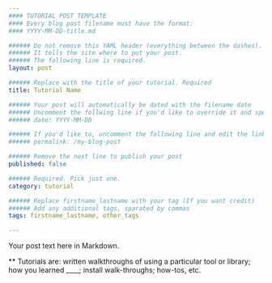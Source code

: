 ```yaml
---
#### TUTORIAL POST TEMPLATE
#### Every blog post filename must have the format: 
#### YYYY-MM-DD-title.md

###### Do not remove this YAML header (everything between the dashes). 
###### It tells the site where to put your post.
###### The following line is required. 
layout: post

###### Replace with the title of your tutorial. Required
title: Tutorial Name

###### Your post will automatically be dated with the filename date
###### Uncomment the follwing line if you'd like to override it and specify a different date
###### date: YYYY-MM-DD

###### If you'd like to, uncomment the following line and edit the link to specify a custom permalink
###### permalink: /my-blog-post 

###### Remove the next line to publish your post
published: false

###### Required. Pick just one.
category: tutorial

###### Replace firstname_lastname with your tag (If you want credit)
###### Add any additional tags, sparated by commas
tags: firstname_lastname, other_tags

---
```


Your post text here in Markdown.

** Tutorials are: written walkthroughs of using a particular tool or library; how you learned ____; install walk-throughs; how-tos, etc.
